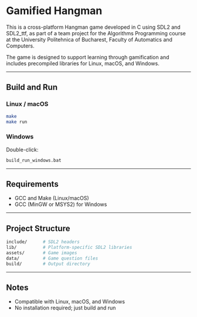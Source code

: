 # Gamified Hangman

This is a cross-platform Hangman game developed in C using SDL2 and SDL2_ttf, as part of a team project for the Algorithms Programming course at the University Politehnica of Bucharest, Faculty of Automatics and Computers.

The game is designed to support learning through gamification and includes precompiled libraries for Linux, macOS, and Windows.

---

## Build and Run

### Linux / macOS

```bash
make
make run
```

### Windows

Double-click:

```bash
build_run_windows.bat
```

---

## Requirements

- GCC and Make (Linux/macOS)
- GCC (MinGW or MSYS2) for Windows

---

## Project Structure

```bash
include/      # SDL2 headers
lib/          # Platform-specific SDL2 libraries
assets/       # Game images
data/         # Game question files
build/        # Output directory
```

---

## Notes

- Compatible with Linux, macOS, and Windows
- No installation required; just build and run
